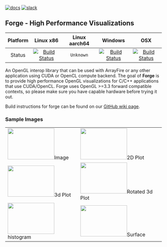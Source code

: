 [![docs][8]][9] [![slack][10]][7]

## Forge - High Performance Visualizations
| Platform | Linux x86 | Linux aarch64 | Windows | OSX |
|:--------:|:---------:|:-------------:|:-------:|:---:|
| Status   | [![Build Status][1]][2] | `Unknown` | [![Build Status][3]][4] | [![Build Status][5]][6] |

An OpenGL interop library that can be used with ArrayFire or any other application using CUDA or OpenCL compute backend. The goal of **Forge** is to provide high performance OpenGL visualizations for C/C++ applications that use CUDA/OpenCL. Forge uses OpenGL >=3.3 forward compatible contexts, so please make sure you have capable hardware before trying it out.

Build instructions for forge can be found on our [GitHub wiki page][11].

### Sample Images
|     |     |
|-----|-----|
| <img src="./docs/images/image.png" width=150 height=100>Image</img> | <img src="./docs/images/plot.png" width=150 height=100>2D Plot</img>  |
| <img src="./docs/images/plot31.png" width=150 height=100>3d Plot</img> | <img src="./docs/images/plot32.png" width=150 height=100>Rotated 3d Plot</img> |
| <img src="./docs/images/hist.png" width=150 height=100>histogram</img> | <img src="./docs/images/surface.png" width=150 height=100>Surface</img> |

[1]: https://travis-ci.com/arrayfire/forge.svg?branch=master
[2]: https://travis-ci.com/arrayfire/forge
[3]: https://ci.appveyor.com/api/projects/status/github/arrayfire/forge?branch=master&svg=true
[4]: https://ci.appveyor.com/project/9prady9/forge-jwb4e
[5]: https://travis-ci.com/arrayfire/forge.svg?branch=master
[6]: https://travis-ci.com/arrayfire/forge
[7]: https://join.slack.com/t/arrayfire-org/shared_invite/enQtMjI4MjIzMDMzMTczLWM4ODIyZjA3YmY3NWEwMjk2N2Q0YTQyNGMwZmU4ZjkxNGU0MjYzYmUzYTg3ZTM0MDQxOTE2OTJjNGVkOGEwN2M
[8]: https://img.shields.io/badge/forge-Docs-blue?logo=readthedocs
[9]: http://arrayfire.org/forge/index.html
[10]: https://img.shields.io/badge/forge-community-e69138?logo=slack
[11]: https://github.com/arrayfire/forge/wiki
